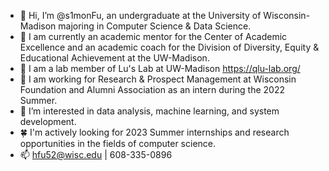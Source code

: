 - 👋 Hi, I’m @s1monFu, an undergraduate at the University of Wisconsin-Madison majoring in Computer Science & Data Science.
- 📜 I am currently an academic mentor for the Center of Academic Excellence and an academic coach for the Division of Diversity, Equity & Educational Achievement at the UW-Madison.
- 🔬 I am a lab member of Lu's Lab at UW-Madison https://qlu-lab.org/
- 🧐 I am working for Research & Prospect Management at Wisconsin Foundation and Alumni Association as an intern during the 2022 Summer.
- 👀 I’m interested in data analysis, machine learning, and system development.
- 🍀 I'm actively looking for 2023 Summer internships and research opportunities in the fields of computer science.
- 📫 hfu52@wisc.edu | 608-335-0896
